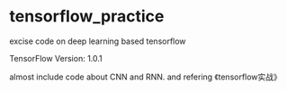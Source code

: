 # tensorflow_practice
excise code on deep learning based tensorflow

TensorFlow Version: 1.0.1

almost include code about CNN and RNN. and refering  《tensorflow实战》
